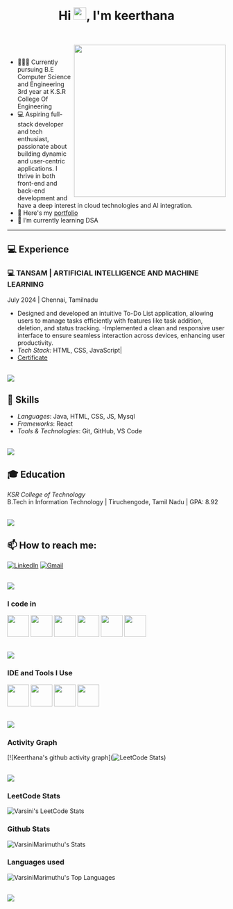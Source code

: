 <h1 align="center">Hi <img src="https://media.giphy.com/media/hvRJCLFzcasrR4ia7z/giphy.gif" width="29px">, I'm keerthana</h1>

<br>

<p><img align="right" style="height:350px;" src="https://user-images.githubusercontent.com/74038190/221352975-94759904-aa4c-4032-a8ab-b546efb9c478.gif" alt="" /></p>

<br>

- 👩🏻‍💻 Currently pursuing B.E Computer Science and Engineering 3rd year at K.S.R College Of Engineering
- 💻 Aspiring full-stack developer and tech enthusiast, passionate about building dynamic and user-centric applications. I thrive in both front-end and back-end development and have a deep interest in cloud technologies and AI integration.
- 🔭 Here's my [portfolio](https://keertzz07.neocities.org/portfolio_keerthu/new)                                                 
- 🌱 I’m currently learning DSA

---

## 💻 Experience

### 💻 TANSAM | ARTIFICIAL INTELLIGENCE AND MACHINE LEARNING  
July 2024 | Chennai, Tamilnadu

-  Designed and developed an intuitive To-Do List application, allowing users to 
manage tasks efficiently with features like task addition, deletion, and status 
tracking. 
-Implemented a clean and responsive user interface to ensure seamless 
interaction across devices, enhancing user productivity.
- *Tech Stack:* HTML, CSS, JavaScript|
- [Certificate](https://drive.google.com/file/d/16IlTeKqe22ZlYFbuq7-uxlLQKanc184R/view?pli=1)


<br>
<img src="https://user-images.githubusercontent.com/73097560/115834477-dbab4500-a447-11eb-908a-139a6edaec5c.gif"> 
<br>

## 🔧 Skills

- *Languages*: Java, HTML, CSS, JS, Mysql 
- *Frameworks*: React 
- *Tools & Technologies*: Git, GitHub, VS Code

<br>
<img src="https://user-images.githubusercontent.com/73097560/115834477-dbab4500-a447-11eb-908a-139a6edaec5c.gif"> 
<br>

## 🎓 Education

*KSR College of Technology*  
B.Tech in Information Technology | Tiruchengode, Tamil Nadu | GPA: 8.92  

<br>
<img src="https://user-images.githubusercontent.com/73097560/115834477-dbab4500-a447-11eb-908a-139a6edaec5c.gif"> 
<br>

  
## 📫 How to reach me:

[![LinkedIn](https://img.shields.io/badge/LinkedIn-0077B5?style=for-the-badge&logo=linkedin&logoColor=white)](https://www.linkedin.com/in/keerthanak05/) 
[![Gmail](https://img.shields.io/badge/Gmail-D14836?style=for-the-badge&logo=gmail&logoColor=white)](mailto:keerthanacse2023@ksrce.ac.in)

<br>
<img src="https://user-images.githubusercontent.com/73097560/115834477-dbab4500-a447-11eb-908a-139a6edaec5c.gif"> 
<br>

### I code in
<p>
  <img height="50" width="50" src="https://img.icons8.com/color/48/000000/java-coffee-cup-logo.png" />
  <img height="50" width="50" src="https://img.icons8.com/color/48/000000/html-5.png" />
  <img height="50" width="50" src="https://img.icons8.com/color/48/000000/css3.png" />
  <img height="50" width="50" src="https://img.icons8.com/color/48/000000/javascript.png"/>
  <img height="50" width="50" src="https://img.icons8.com/color/48/000000/mysql-logo.png"/>
  <img height="50" width="50" src="https://img.icons8.com/color/48/000000/mongodb.png"/>  
</p>

<br>
<img src="https://user-images.githubusercontent.com/73097560/115834477-dbab4500-a447-11eb-908a-139a6edaec5c.gif"> 
<br>

### IDE and Tools I Use
<p>
  <img height="50" width="50" src="https://img.icons8.com/color/48/000000/visual-studio-code-2019.png"/>
  <img height="50" width="50" src="https://img.icons8.com/color/50/000000/git.png"/>
  <img height="50" width="50" src="https://img.icons8.com/officel/480/null/java-eclipse.png"/>
  <img height="50" width="50" src="https://img.icons8.com/color/48/000000/figma--v1.png"/>
</p>

<br>
<img src="https://user-images.githubusercontent.com/73097560/115834477-dbab4500-a447-11eb-908a-139a6edaec5c.gif"> 
<br>

### Activity Graph
[![Keerthana's github activity graph](![LeetCode Stats](https://leetcard.jacoblin.cool/_Keerthana_Karthikeyan_?theme=dark&font=PT%20Serif%20Caption&ext=heatmap))

<br>
<img src="https://user-images.githubusercontent.com/73097560/115834477-dbab4500-a447-11eb-908a-139a6edaec5c.gif"> 
<br>

### LeetCode Stats
![Varsini's LeetCode Stats](https://leetcard.jacoblin.cool/Varsini_M?theme=dark&font=Marcellus&ext=heatmap)

### Github Stats
![VarsiniMarimuthu's Stats](https://github-readme-stats.vercel.app/api?username=VarsiniMarimuthu&theme=highcontrast&show_icons=true&hide_border=false&count_private=true)

### Languages used
![VarsiniMarimuthu's Top Languages](https://github-readme-stats.vercel.app/api/top-langs/?username=VarsiniMarimuthu&theme=highcontrast&show_icons=true&hide_border=false&layout=compact)

<br>
<img src="https://user-images.githubusercontent.com/73097560/115834477-dbab4500-a447-11eb-908a-139a6edaec5c.gif"> 
<br>
